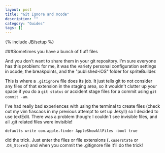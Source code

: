 ```yaml
---
layout: post
title: "Git Ignore and Xcode"
description: ""
category: "Guides"
tags: []
---
```

{% include JB/setup %}

###Sometimes you have a bunch of fluff files 

And you don't want to share them in your git repository. I'm sure everyone has this problem: for me, it was the variety personal configuration settings in xcode, the breakpoints, and the "published-iOS" folder for spriteBuilder.

This is where a `.gitignore` file does its job. It just tells git to not consider any files of that extension in the staging area, so it wouldn't clutter up your space if you do a `git status` or accident stage files for a commit using `git commit -am`.

I've had really bad experiences with using the terminal to create files (check out my vim fiascaos in my previous attempt to set up Jekyll) so I decided to use textEdit. There was a problem though: I couldn't see invisible files, and all .git related files were invisible!


    defaults write com.apple.finder AppleShowAllFiles -bool true

did the trick. Just enter the files or file extensions (`.xuserstate` or `.DS_Store1`) and when you commit the .gitignore file it'll do the trick! 

